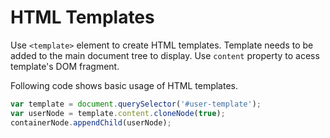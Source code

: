 
HTML Templates
================

Use `<template>` element to create HTML templates. Template needs to be added to the main document tree to display. Use `content` property to acess template's DOM fragment.

Following code shows basic usage of HTML templates.

```javascript
var template = document.querySelector('#user-template');
var userNode = template.content.cloneNode(true);
containerNode.appendChild(userNode);
```